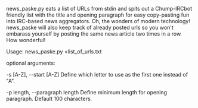 news_paske.py eats a list of URLs from stdin and spits out a Chump-IRCbot friendly list with the title and opening paragraph for easy copy-pasting fun into IRC-based news aggregators. Oh, the wonders of modern technology! news_paske will also keep track of already posted urls so you won't embarass yourself by posting the same news article two times in a row. How wonderful!

Usage: news_paske.py <list_of_urls.txt

optional arguments:

  -s [A-Z], --start [A-Z]
                        Define which letter to use as the first one instead of "A".

  -p length, --paragraph length
                        Define minimum length for opening paragraph. Default 100 characters.

